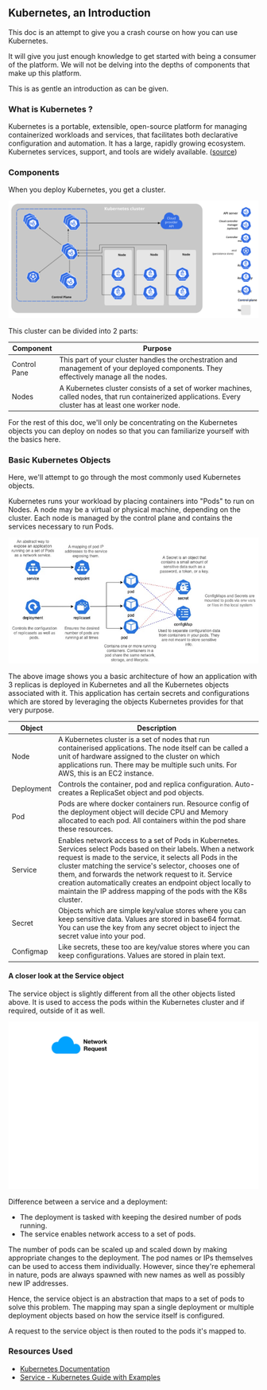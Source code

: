 ## Kubernetes, an Introduction

This doc is an attempt to give you a crash course on how you can use Kubernetes.

It will give you just enough knowledge to get started with being a consumer of the platform. We will not be delving 
into the depths of components that make up this platform.

This is as gentle an introduction as can be given.

### What is Kubernetes ?

Kubernetes is a portable, extensible, open-source platform for managing containerized workloads and services, that 
facilitates both declarative configuration and automation. It has a large, rapidly growing ecosystem. Kubernetes 
services, support, and tools are widely available. ([source][1])

### Components

When you deploy Kubernetes, you get a cluster.

![2]

This cluster can be divided into 2 parts:

| Component    | Purpose                                                                                                                                                   |
|--------------|-----------------------------------------------------------------------------------------------------------------------------------------------------------|
| Control Pane | This part of your cluster handles the orchestration and management of your deployed components. They effectively manage all the nodes.                    |
| Nodes        | A Kubernetes cluster consists of a set of worker machines, called nodes, that run containerized applications. Every cluster has at least one worker node. |

For the rest of this doc, we'll only be concentrating on the Kubernetes objects you can deploy on nodes so that you can familiarize yourself with the basics here.

### Basic Kubernetes Objects

Here, we'll attempt to go through the most commonly used Kubernetes objects.

Kubernetes runs your workload by placing containers into "Pods" to run on Nodes. A node may be a virtual or physical 
machine, depending on the cluster. Each node is managed by the control plane and contains the services necessary to run Pods.

![3]

The above image shows you a basic architecture of how an application with 3 replicas is deployed in Kubernetes and all 
the Kubernetes objects associated with it. This application has certain secrets and configurations which are stored by 
leveraging the objects Kubernetes provides for that very purpose.

| Object     | Description                                                                                                                                                                                                                                                                                                                                                                                                               |
|------------|---------------------------------------------------------------------------------------------------------------------------------------------------------------------------------------------------------------------------------------------------------------------------------------------------------------------------------------------------------------------------------------------------------------------------|
| Node       | A Kubernetes cluster is a set of nodes that run containerised applications. The node itself can be called a unit of hardware assigned to the cluster on which applications run. There may be multiple such units. For AWS, this is an EC2 instance.                                                                                                                                                                       |
| Deployment | Controls the container, pod and replica configuration. Auto-creates a ReplicaSet object and pod objects.                                                                                                                                                                                                                                                                                                                  |
| Pod        | Pods are where docker containers run. Resource config of the deployment object will decide CPU and Memory allocated to each pod. All containers within the pod share these resources.                                                                                                                                                                                                                                     |
| Service    | Enables network access to a set of Pods in Kubernetes. Services select Pods based on their labels. When a network request is made to the service, it selects all Pods in the cluster matching the service's selector, chooses one of them, and forwards the network request to it. Service creation automatically creates an endpoint object locally to maintain the IP address mapping of the pods with the K8s cluster. |
| Secret     | Objects which are simple key/value stores where you can keep sensitive data. Values are stored in base64 format. You can use the key from any secret object to inject the secret value into your pod.                                                                                                                                                                                                                     |
| Configmap  | Like secrets, these too are key/value stores where you can keep configurations. Values are stored in plain text.                                                                                                                                                                                                                                                                                                          |

#### A closer look at the Service object

The service object is slightly different from all the other objects listed above. It is used to access the pods within 
the Kubernetes cluster and if required, outside of it as well.

![4]

Difference between a service and a deployment:
* The deployment is tasked with keeping the desired number of pods running.
* The service enables network access to a set of pods.

The number of pods can be scaled up and scaled down by making appropriate changes to the deployment. The pod names or 
IPs themselves can be used to access them individually. However, since they're ephemeral in nature, pods are always 
spawned with new names as well as possibly new IP addresses. 

Hence, the service object is an abstraction that maps to a set of pods to solve this problem. The mapping may span a 
single deployment or multiple deployment objects based on how the service itself is configured.

A request to the service object is then routed to the pods it's mapped to.

### Resources Used

* [Kubernetes Documentation][6]
* [Service - Kubernetes Guide with Examples][5]

[1]: https://kubernetes.io/docs/concepts/overview/what-is-kubernetes/
[2]: resources/components-of-kubernetes.svg
[3]: resources/k8s_basic_arch.jpeg
[4]: resources/service-route.gif
[5]: https://matthewpalmer.net/kubernetes-app-developer/articles/service-kubernetes-example-tutorial.html
[6]: https://kubernetes.io/docs/home/
